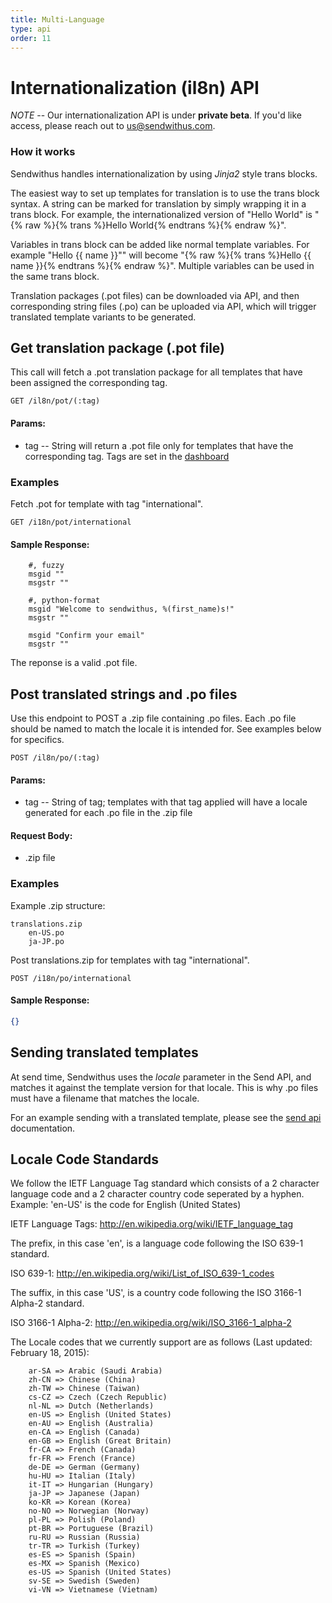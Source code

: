 ```yaml
---
title: Multi-Language
type: api
order: 11
---
```


# Internationalization (il8n) API


*NOTE* -- Our internationalization API is under **private beta**. If you'd like access, please reach out to [us@sendwithus.com](mailto:us@sendwithus.com).

### How it works

Sendwithus handles internationalization by using *Jinja2* style trans blocks.

The easiest way to set up templates for translation is to use the trans block syntax. A string can be marked for translation by simply wrapping it in a trans block. For example, the internationalized version of "Hello World" is "{% raw %}{% trans %}Hello World{% endtrans %}{% endraw %}".

Variables in trans block can be added like normal template variables. For example "Hello {{ name }}"" will become "{% raw %}{% trans %}Hello {{ name }}{% endtrans %}{% endraw %}". Multiple variables can be used in the same trans block.

Translation packages (.pot files) can be downloaded via API, and then corresponding string files (.po) can be uploaded via API, which will trigger translated template variants to be generated.

## Get translation package (.pot file)


This call will fetch a .pot translation package for all templates that have been assigned the corresponding tag.

`GET /il8n/pot/(:tag)`

#### Params:

- tag       -- String will return a .pot file only for templates that have the corresponding tag. Tags are set in the [dashboard](https://www.sendwithus.com/#/emails)

### Examples

Fetch .pot for template with tag "international".

`GET /i18n/pot/international`

#### Sample Response:

```
    #, fuzzy
    msgid ""
    msgstr ""

    #, python-format
    msgid "Welcome to sendwithus, %(first_name)s!"
    msgstr ""

    msgid "Confirm your email"
    msgstr ""
```

The reponse is a valid .pot file.

## Post translated strings and .po files

Use this endpoint to POST a .zip file containing .po files. Each .po file should be named to match the locale it is intended for. See examples below for specifics.

`POST /il8n/po/(:tag)`

#### Params:

- tag       -- String of tag; templates with that tag applied will have a locale generated for each .po file in the .zip file

#### Request Body:

- .zip file


### Examples

Example .zip structure:

```
translations.zip
    en-US.po
    ja-JP.po
```

Post translations.zip for templates with tag "international".

`POST /i18n/po/international`

#### Sample Response:

```json
{}
```

## Sending translated templates

At send time, Sendwithus uses the _locale_ parameter in the Send API, and matches it against the template version for that locale. This is why .po files must have a filename that matches the locale.

For an example sending with a translated template, please see the [send api](https://www.sendwithus.com/docs/api#send) documentation.

## Locale Code Standards

We follow the IETF Language Tag standard which consists of a 2 character language code and a 2 character country code seperated by a hyphen.  Example: 'en-US' is the code for English (United States)

IETF Language Tags: http://en.wikipedia.org/wiki/IETF_language_tag

The prefix, in this case 'en', is a language code following the ISO 639-1 standard.

ISO 639-1: http://en.wikipedia.org/wiki/List_of_ISO_639-1_codes

The suffix, in this case 'US', is a country code following the ISO 3166-1 Alpha-2 standard.

ISO 3166-1 Alpha-2: http://en.wikipedia.org/wiki/ISO_3166-1_alpha-2

The Locale codes that we currently support are as follows (Last updated: February 18, 2015):

```
    ar-SA => Arabic (Saudi Arabia)
    zh-CN => Chinese (China)
    zh-TW => Chinese (Taiwan)
    cs-CZ => Czech (Czech Republic)
    nl-NL => Dutch (Netherlands)
    en-US => English (United States)
    en-AU => English (Australia)
    en-CA => English (Canada)
    en-GB => English (Great Britain)
    fr-CA => French (Canada)
    fr-FR => French (France)
    de-DE => German (Germany)
    hu-HU => Italian (Italy)
    it-IT => Hungarian (Hungary)
    ja-JP => Japanese (Japan)
    ko-KR => Korean (Korea)
    no-NO => Norwegian (Norway)
    pl-PL => Polish (Poland)
    pt-BR => Portuguese (Brazil)
    ru-RU => Russian (Russia)
    tr-TR => Turkish (Turkey)
    es-ES => Spanish (Spain)
    es-MX => Spanish (Mexico)
    es-US => Spanish (United States)
    sv-SE => Swedish (Sweden)
    vi-VN => Vietnamese (Vietnam)
```
